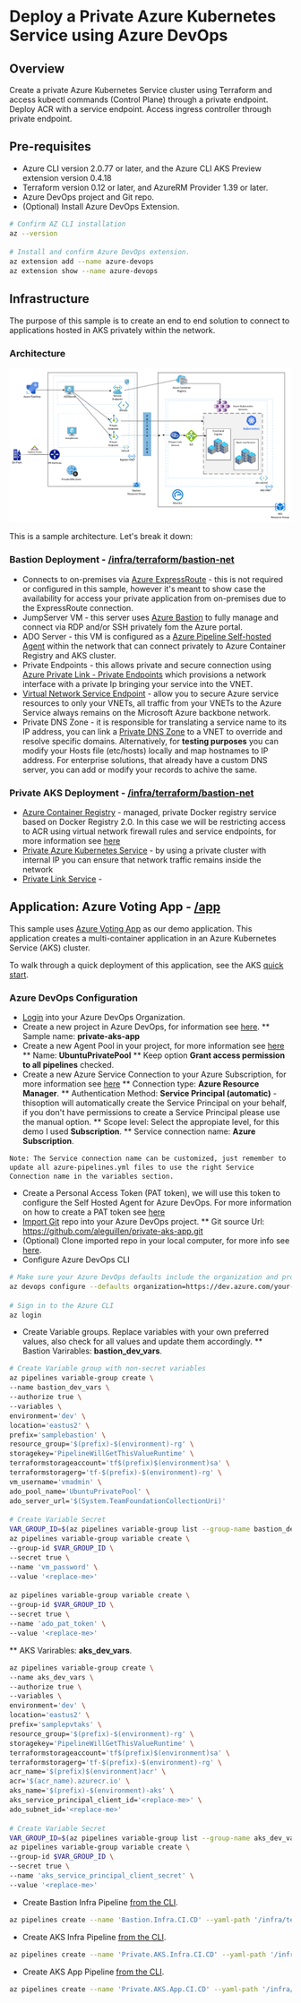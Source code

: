 # Deploy a Private Azure Kubernetes Service using Azure DevOps

## Overview 
Create a private Azure Kubernetes Service cluster using Terraform and access kubectl commands (Control Plane) through a private endpoint.
Deploy ACR with a service endpoint. Access ingress controller through private endpoint.

## Pre-requisites

* Azure CLI version 2.0.77 or later, and the Azure CLI AKS Preview extension version 0.4.18
* Terraform version 0.12 or later, and AzureRM Provider 1.39 or later.
* Azure DevOps project and Git repo.
* (Optional) Install Azure DevOps Extension.
```bash
# Confirm AZ CLI installation
az --version

# Install and confirm Azure DevOps extension.
az extension add --name azure-devops
az extension show --name azure-devops
```

## Infrastructure

The purpose of this sample is to create an end to end solution to connect to applications hosted in AKS privately within the network. 

### Architecture 

![alt text](/images/Private-Cluster-Architecture.PNG)

This is a sample architecture. Let's break it down:

### Bastion Deployment - [/infra/terraform/bastion-net](/infra/terraform/bastion-net)

* Connects to on-premises via [Azure ExpressRoute](https://azure.microsoft.com/en-us/services/expressroute/) - this is not required or configured in this sample, however it's meant to show case the availability for access your private application from on-premises due to the ExpressRoute connection.
* JumpServer VM - this server uses [Azure Bastion](https://azure.microsoft.com/en-us/services/azure-bastion/) to fully manage and connect via RDP and/or SSH privately fom the Azure portal.
* ADO Server - this VM is configured as a [Azure Pipeline Self-hosted Agent](https://docs.microsoft.com/en-us/azure/devops/pipelines/agents/agents) within the network that can connect privately to Azure Container Registry and AKS cluster.
* Private Endpoints - this allows private and secure connection using [Azure Private Link - Private Endpoints](https://docs.microsoft.com/en-us/azure/private-link/private-endpoint-overview) which provisions a network interface with a private Ip bringing your service into the VNET.
* [Virtual Network Service Endpoint](https://docs.microsoft.com/en-us/azure/private-link/private-endpoint-overview) - allow you to secure Azure service resources to only your VNETs, all traffic from your VNETs to the Azure Service always remains on the Microsoft Azure backbone network. 
* Private DNS Zone - it is responsible for translating a service name to its IP address, you can link a [Private DNS Zone](https://docs.microsoft.com/en-us/azure/dns/private-dns-overview) to a VNET to override and resolve specific domains. Alternatively, for **testing purposes** you can modify your Hosts file (etc/hosts) locally and map hostnames to IP address. For enterprise solutions, that already have a custom DNS server, you can add or modify your records to achive the same.

### Private AKS Deployment - [/infra/terraform/bastion-net](/infra/terraform/private-aks)

* [Azure Container Registry](https://docs.microsoft.com/en-us/azure/container-registry/container-registry-intro) - managed, private Docker registry service based on Docker Registry 2.0. In this case we will be restricting access to ACR using virtual network firewall rules and service endpoints, for more information see [here](https://docs.microsoft.com/en-us/azure/container-registry/container-registry-vnet)
* [Private Azure Kubernetes Service](https://docs.microsoft.com/en-us/azure/aks/private-clusters) - by using a private cluster with internal IP you can ensure that network traffic remains inside the network
* [Private Link Service](https://docs.microsoft.com/en-us/azure/private-link/private-link-service-overview) - 


## Application: Azure Voting App - [/app](/app)

This sample uses [Azure Voting App](https://github.com/Azure-Samples/azure-voting-app-redis) as our demo application. This application creates a multi-container application in an Azure Kubernetes Service (AKS) cluster. 

To walk through a quick deployment of this application, see the AKS [quick start](https://docs.microsoft.com/en-us/azure/aks/kubernetes-walkthrough?WT.mc_id=none-github-nepeters).


### Azure DevOps Configuration 
* [Login](https://dev.azure.com) into your Azure DevOps Organization.
* Create a new project in Azure DevOps, for information see [here](https://docs.microsoft.com/en-us/azure/devops/organizations/projects/create-project).
** Sample name: **private-aks-app**
* Create a new Agent Pool in your project, for more information see [here](https://docs.microsoft.com/en-us/azure/devops/pipelines/agents/pools-queues)
** Name: **UbuntuPrivatePool**
** Keep option **Grant access permission to all pipelines** checked.
* Create a new Azure Service Connection to your Azure Subscription, for more information see [here](https://docs.microsoft.com/en-us/azure/devops/pipelines/library/service-endpoints)
** Connection type: **Azure Resource Manager**.
** Authentication Method: **Service Principal (automatic)** - thisoption will automatically create the Service Principal on your behalf, if you don't have permissions to create a Service Principal please use the manual option.
** Scope level: Select the appropiate level, for this demo I used **Subscription**.
** Service connection name: **Azure Subscription**.
```
Note: The Service connection name can be customized, just remember to update all azure-pipelines.yml files to use the right Service Connection name in the variables section.
```
* Create a Personal Access Token (PAT token), we will use this token to configure the Self Hosted Agent for Azure DevOps. For more information on how to create a PAT token see [here](https://docs.microsoft.com/en-us/azure/devops/organizations/accounts/use-personal-access-tokens-to-authenticate)
* [Import Git](https://docs.microsoft.com/en-us/azure/devops/repos/git/import-git-repository) repo into your Azure DevOps project.
** Git source Url: https://github.com/aleguillen/private-aks-app.git
* (Optional) Clone imported repo in your local computer, for more info see [here](https://docs.microsoft.com/en-us/azure/devops/repos/git/clone).
* Configure Azure DevOps CLI
```bash
# Make sure your Azure DevOps defaults include the organization and project from the command prompt
az devops configure --defaults organization=https://dev.azure.com/your-organization project=your-project

# Sign in to the Azure CLI
az login
```
* Create Variable groups. Replace variables with your own preferred values, also check for all **<replace-me>** values and update them accordingly.
** Bastion Varirables: **bastion_dev_vars**. 
```bash
# Create Variable group with non-secret variables
az pipelines variable-group create \
--name bastion_dev_vars \
--authorize true \
--variables \
environment='dev' \
location='eastus2' \
prefix='samplebastion' \
resource_group='$(prefix)-$(environment)-rg' \
storagekey='PipelineWillGetThisValueRuntime' \
terraformstorageaccount='tf$(prefix)$(environment)sa' \
terraformstoragerg='tf-$(prefix)-$(environment)-rg' \
vm_username='vmadmin' \
ado_pool_name='UbuntuPrivatePool' \
ado_server_url='$(System.TeamFoundationCollectionUri)'

# Create Variable Secret
VAR_GROUP_ID=$(az pipelines variable-group list --group-name bastion_dev_vars --top 1 --query "[0].id" -o tsv)
az pipelines variable-group variable create \
--group-id $VAR_GROUP_ID \
--secret true \
--name 'vm_password' \
--value '<replace-me>'

az pipelines variable-group variable create \
--group-id $VAR_GROUP_ID \
--secret true \
--name 'ado_pat_token' \
--value '<replace-me>'
```
** AKS Varirables: **aks_dev_vars**. 
```bash
az pipelines variable-group create \
--name aks_dev_vars \
--authorize true \
--variables \
environment='dev' \
location='eastus2' \
prefix='samplepvtaks' \
resource_group='$(prefix)-$(environment)-rg' \
storagekey='PipelineWillGetThisValueRuntime' \
terraformstorageaccount='tf$(prefix)$(environment)sa' \
terraformstoragerg='tf-$(prefix)-$(environment)-rg' \
acr_name='$(prefix)$(environment)acr' \
acr='$(acr_name).azurecr.io' \
aks_name='$(prefix)-$(environment)-aks' \
aks_service_principal_client_id='<replace-me>' \
ado_subnet_id='<replace-me>'

# Create Variable Secret
VAR_GROUP_ID=$(az pipelines variable-group list --group-name aks_dev_vars --top 1 --query "[0].id" -o tsv)
az pipelines variable-group variable create \
--group-id $VAR_GROUP_ID \
--secret true \
--name 'aks_service_principal_client_secret' \
--value '<replace-me>'
```
* Create Bastion Infra Pipeline [from the CLI](https://docs.microsoft.com/en-us/azure/devops/pipelines/create-first-pipeline-cli).
```bash
az pipelines create --name 'Bastion.Infra.CI.CD' --yaml-path '/infra/terraform/bastion-net/bastion-infra-azure-pipelines.yml'
```
* Create AKS Infra Pipeline [from the CLI](https://docs.microsoft.com/en-us/azure/devops/pipelines/create-first-pipeline-cli).
```bash
az pipelines create --name 'Private.AKS.Infra.CI.CD' --yaml-path '/infra/terraform/private-aks/aks-infra-azure-pipelines.yml'
```
* Create AKS App Pipeline [from the CLI](https://docs.microsoft.com/en-us/azure/devops/pipelines/create-first-pipeline-cli).
```bash
az pipelines create --name 'Private.AKS.App.CI.CD' --yaml-path '/infra/terraform/private-aks/aks-app-azure-pipelines.yml'
```